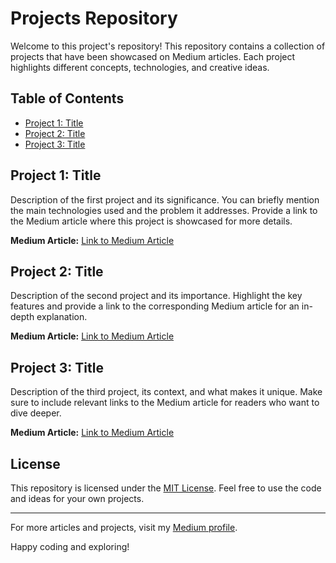 # Projects Repository

Welcome to this project's repository! This repository contains a collection of projects that have been showcased on Medium articles. 
Each project highlights different concepts, technologies, and creative ideas.

## Table of Contents

- [Project 1: Title](#project-1-title)
- [Project 2: Title](#project-2-title)
- [Project 3: Title](#project-3-title)

## Project 1: Title

Description of the first project and its significance. You can briefly mention the main technologies used and the problem it addresses. Provide a link to the Medium article where this project is showcased for more details.

**Medium Article:** [Link to Medium Article](https://medium.com/your-username/article-slug)

## Project 2: Title

Description of the second project and its importance. Highlight the key features and provide a link to the corresponding Medium article for an in-depth explanation.

**Medium Article:** [Link to Medium Article](https://medium.com/your-username/article-slug)

## Project 3: Title

Description of the third project, its context, and what makes it unique. Make sure to include relevant links to the Medium article for readers who want to dive deeper.

**Medium Article:** [Link to Medium Article](https://medium.com/your-username/article-slug)


## License

This repository is licensed under the [MIT License](LICENSE). Feel free to use the code and ideas for your own projects.

---

For more articles and projects, visit my [Medium profile](https://medium.com/your-username).

Happy coding and exploring!
